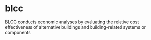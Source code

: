 # blcc
BLCC conducts economic analyses by evaluating the relative cost effectiveness of alternative buildings and building-related systems or components.
